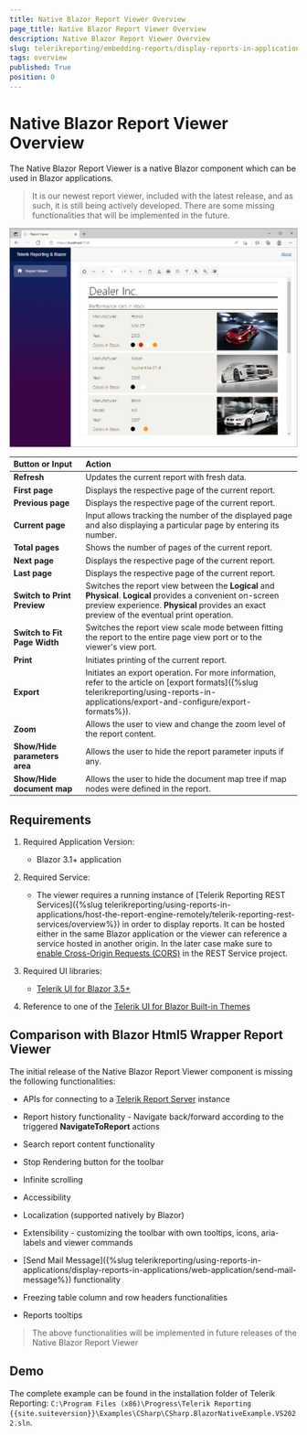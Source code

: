```yaml
---
title: Native Blazor Report Viewer Overview
page_title: Native Blazor Report Viewer Overview
description: Native Blazor Report Viewer Overview
slug: telerikreporting/embedding-reports/display-reports-in-applications/web-application/native-blazor-report-viewer/overview
tags: overview
published: True
position: 0
---
```


<style>
table th:first-of-type {
	width: 25%;
}
table th:nth-of-type(2) {
	width: 75%;
}
</style>

# Native Blazor Report Viewer Overview

The Native Blazor Report Viewer is a native Blazor component which can be used in Blazor applications. 

> It is our newest report viewer, included with the latest release, and as such, it is still being actively developed. There are some missing functionalities that will be implemented in the future.

![Native Blazor Report Viewer image](../images/NativeBlazorReportViewer/NativeBlazorReportViewer.png)

|Button or Input|Action
|:---|:---
|__Refresh__|Updates the current report with fresh data.
|__First page__|Displays the respective page of the current report.
|__Previous page__|Displays the respective page of the current report.
|__Current page__|Input allows tracking the number of the displayed page and also displaying a particular page by entering its number.
|__Total pages__|Shows the number of pages of the current report.
|__Next page__|Displays the respective page of the current report.
|__Last page__|Displays the respective page of the current report.
|__Switch to Print Preview__|Switches the report view between the __Logical__ and __Physical__. __Logical__ provides a convenient on-screen preview experience. __Physical__ provides an exact preview of the eventual print operation.
|__Switch to Fit Page Width__|Switches the report view scale mode between fitting the report to the entire page view port or to the viewer's view port. 
|__Print__|Initiates printing of the current report.
|__Export__|Initiates an export operation. For more information, refer to the article on [export formats]({%slug telerikreporting/using-reports-in-applications/export-and-configure/export-formats%}). 
|__Zoom__|Allows the user to view and change the zoom level of the report content.
|__Show/Hide parameters area__|Allows the user to hide the report parameter inputs if any.
|__Show/Hide document map__|Allows the user to hide the document map tree if map nodes were defined in the report.


## Requirements

1. Required Application Version: 

   + Blazor 3.1+ application 

1. Required Service: 

   + The viewer requires a running instance of [Telerik Reporting REST Services]({%slug telerikreporting/using-reports-in-applications/host-the-report-engine-remotely/telerik-reporting-rest-services/overview%}) in order to display reports. It can be hosted either in the same Blazor application or the viewer can reference a service hosted in another origin. In the later case make sure to [enable Cross-Origin Requests (CORS)](https://docs.microsoft.com/en-us/aspnet/core/security/cors?view=aspnetcore-3.1) in the REST Service project. 

1. Required UI libraries:

   + [Telerik UI for Blazor 3.5+](https://docs.telerik.com/blazor-ui/introduction) 

1. Reference to one of the [Telerik UI for Blazor Built-in Themes](https://docs.telerik.com/blazor-ui/styling-and-themes/overview)

## Comparison with Blazor Html5 Wrapper Report Viewer

The initial release of the Native Blazor Report Viewer component is missing the following functionalities:

- APIs for connecting to a [Telerik Report Server](https://www.telerik.com/report-server) instance

- Report history functionality - Navigate back/forward according to the triggered __NavigateToReport__ actions

- Search report content functionality

- Stop Rendering button for the toolbar

- Infinite scrolling

- Accessibility

- Localization (supported natively by Blazor)

- Extensibility - customizing the toolbar with own tooltips, icons, aria-labels and viewer commands

- [Send Mail Message]({%slug telerikreporting/using-reports-in-applications/display-reports-in-applications/web-application/send-mail-message%}) functionality

- Freezing table column and row headers functionalities

- Reports tooltips

> The above functionalities will be implemented in future releases of the Native Blazor Report Viewer

## Demo

The complete example can be found in the installation folder of Telerik Reporting: `C:\Program Files (x86)\Progress\Telerik Reporting {{site.suiteversion}}\Examples\CSharp\CSharp.BlazorNativeExample.VS2022.sln`. 
